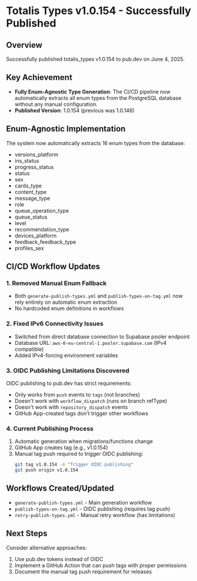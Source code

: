 # Totalis Types v1.0.154 - Successfully Published

## Overview
Successfully published totalis_types v1.0.154 to pub.dev on June 4, 2025.

## Key Achievement
- **Fully Enum-Agnostic Type Generation**: The CI/CD pipeline now automatically extracts all enum types from the PostgreSQL database without any manual configuration.
- **Published Version**: 1.0.154 (previous was 1.0.146)

## Enum-Agnostic Implementation
The system now automatically extracts 16 enum types from the database:
- versions_platform
- ins_status
- progress_status
- status
- sex
- cards_type
- content_type
- message_type
- role
- queue_operation_type
- queue_status
- level
- recommendation_type
- devices_platform
- feedback_feedback_type
- profiles_sex

## CI/CD Workflow Updates

### 1. Removed Manual Enum Fallback
- Both `generate-publish-types.yml` and `publish-types-on-tag.yml` now rely entirely on automatic enum extraction
- No hardcoded enum definitions in workflows

### 2. Fixed IPv6 Connectivity Issues
- Switched from direct database connection to Supabase pooler endpoint
- Database URL: `aws-0-eu-central-1.pooler.supabase.com` (IPv4 compatible)
- Added IPv4-forcing environment variables

### 3. OIDC Publishing Limitations Discovered
OIDC publishing to pub.dev has strict requirements:
- Only works from `push` events to `tags` (not branches)
- Doesn't work with `workflow_dispatch` (runs on branch refType)
- Doesn't work with `repository_dispatch` events
- GitHub App-created tags don't trigger other workflows

### 4. Current Publishing Process
1. Automatic generation when migrations/functions change
2. GitHub App creates tag (e.g., v1.0.154)
3. Manual tag push required to trigger OIDC publishing:
   ```bash
   git tag v1.0.154 -m "Trigger OIDC publishing"
   git push origin v1.0.154
   ```

## Workflows Created/Updated
- `generate-publish-types.yml` - Main generation workflow
- `publish-types-on-tag.yml` - OIDC publishing (requires tag push)
- `retry-publish-types.yml` - Manual retry workflow (has limitations)

## Next Steps
Consider alternative approaches:
1. Use pub.dev tokens instead of OIDC
2. Implement a GitHub Action that can push tags with proper permissions
3. Document the manual tag push requirement for releases